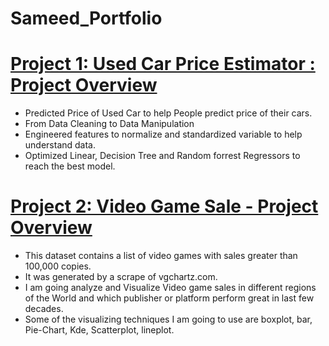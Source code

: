 # Sameed_Portfolio


# [Project 1: Used Car Price Estimator : Project Overview](https://github.com/Sameedahmed123/Cars-Price-Prediction)
* Predicted Price of Used Car to help People predict price of their cars.
* From Data Cleaning to Data Manipulation
* Engineered features to normalize and standardized variable to help understand data.
* Optimized Linear, Decision Tree and Random forrest Regressors to reach the best model.

# [Project 2: Video Game Sale - Project Overview](https://github.com/Sameedahmed123/Video-Game)
* This dataset contains a list of video games with sales greater than 100,000 copies. 
* It was generated by a scrape of vgchartz.com. 
* I am going analyze and Visualize Video game sales in different regions of the World and which publisher or platform perform great in last few decades. 
* Some of the visualizing techniques I am going to use are boxplot, bar, Pie-Chart, Kde, Scatterplot, lineplot.
